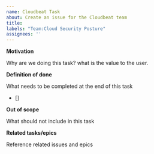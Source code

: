 ```yaml
---
name: Cloudbeat Task
about: Create an issue for the Cloudbeat team
title:
labels: "Team:Cloud Security Posture"
assignees: ''
---
```


**Motivation**

Why are we doing this task? what is the value to the user.

**Definition of done**

What needs to be completed at the end of this task
- []

**Out of scope**

What should not include in this task


**Related tasks/epics**

Reference related issues and epics

